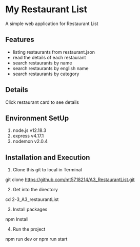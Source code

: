 # My Restaurant List

A simple web application for Restaurant List

## Features

 * listing restaurants from restaurant.json
 * read the details of each restaurant
 * search restaurants by name
 * search restaurants by english name
 * search restaurants by category

## Details

Click restaurant card to see details

## Environment SetUp

 1. node.js v12.18.3
 2. express v4.17.1
 3. nodemon v2.0.4

## Installation and Execution

 1. Clone this git to local in Terminal

 git clone https://github.com/mt5718214/A3_RestaurantList.git

 2. Get into the directory
 
 cd 2-3_A3_restaurantList

 3. Install packages

 npm Install

 4. Run the project

 npm run dev or npm run start